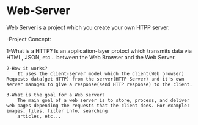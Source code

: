 # Web-Server
Web Server is a project which you create your own HTPP server.

-Project Concept:
	
   1-What is a HTTP? Is an application-layer protocl which transmits
	data via HTML, JSON, etc... between the Web Browser and the Web Server.
 
	2-How it works?
		It uses the client-server model which the client(Web browser) Requests data(get HTTP) from the server(HTTP Server) and it's own server manages to give a response(send HTTP response) to the client.
	
	3-What is the goal for a Web server? 
		The main goal of a web server is to store, process, and deliver web pages depending the requests that the client does. For example: images, files, filter info, searching
		articles, etc...
